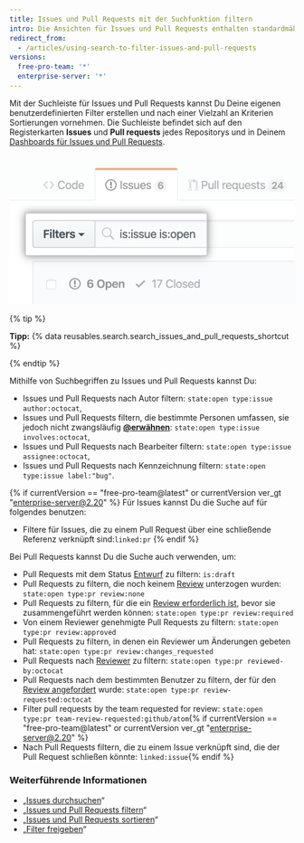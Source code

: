 ```yaml
---
title: Issues und Pull Requests mit der Suchfunktion filtern
intro: Die Ansichten für Issues und Pull Requests enthalten standardmäßig eine Suchleiste für die erweiterte Filterverwaltung.
redirect_from:
  - /articles/using-search-to-filter-issues-and-pull-requests
versions:
  free-pro-team: '*'
  enterprise-server: '*'
---
```


Mit der Suchleiste für Issues und Pull Requests kannst Du Deine eigenen benutzerdefinierten Filter erstellen und nach einer Vielzahl an Kriterien Sortierungen vornehmen. Die Suchleiste befindet sich auf den Registerkarten **Issues** und **Pull requests** jedes Repositorys und in Deinem [Dashboards für Issues und Pull Requests](/articles/viewing-all-of-your-issues-and-pull-requests).

![Die Suchleiste für Issues und Pull Requests](/assets/images/help/issues/issues_search_bar.png)

{% tip %}

**Tipp:** {% data reusables.search.search_issues_and_pull_requests_shortcut %}

{% endtip %}

Mithilfe von Suchbegriffen zu Issues und Pull Requests kannst Du:

- Issues und Pull Requests nach Autor filtern: `state:open type:issue author:octocat`,
- Issues und Pull Requests filtern, die bestimmte Personen umfassen, sie jedoch nicht zwangsläufig [**@erwähnen**](/articles/basic-writing-and-formatting-syntax/#mentioning-people-and-teams): `state:open type:issue involves:octocat`,
- Issues und Pull Requests nach Bearbeiter filtern: `state:open type:issue assignee:octocat`,
- Issues und Pull Requests nach Kennzeichnung filtern: `state:open type:issue label:"bug"`.

{% if currentVersion == "free-pro-team@latest" or currentVersion ver_gt "enterprise-server@2.20" %}
Für Issues kannst Du die Suche auf für folgendes benutzen:

- Filtere für Issues, die zu einem Pull Request über eine schließende Referenz verknüpft sind:`linked:pr`
{% endif %}

Bei Pull Requests kannst Du die Suche auch verwenden, um:
- Pull Requests mit dem Status [Entwurf](/articles/about-pull-requests#draft-pull-requests) zu filtern: `is:draft`
- Pull Requests zu filtern, die noch keinem [Review](/articles/about-pull-request-reviews) unterzogen wurden: `state:open type:pr review:none`
- Pull Requests zu filtern, für die ein [Review erforderlich ist](/articles/about-required-reviews-for-pull-requests), bevor sie zusammengeführt werden können: `state:open type:pr review:required`
- Von einem Reviewer genehmigte Pull Requests zu filtern: `state:open type:pr review:approved`
- Pull Requests zu filtern, in denen ein Reviewer um Änderungen gebeten hat: `state:open type:pr review:changes_requested`
- Pull Requests nach [Reviewer](/articles/about-pull-request-reviews/) zu filtern: `state:open type:pr reviewed-by:octocat`
- Pull Requests nach dem bestimmten Benutzer zu filtern, der für den [Review angefordert](/articles/requesting-a-pull-request-review) wurde: `state:open type:pr review-requested:octocat`
- Filter pull requests by the team requested for review: `state:open type:pr team-review-requested:github/atom`{% if currentVersion == "free-pro-team@latest" or currentVersion ver_gt "enterprise-server@2.20" %}
- Nach Pull Requests filtern, die zu einem Issue verknüpft sind, die der Pull Request schließen könnte: `linked:issue`{% endif %}

### Weiterführende Informationen

- „[Issues durchsuchen](/articles/searching-issues)“
- „[Issues und Pull Requests filtern](/articles/filtering-issues-and-pull-requests)“
- „[Issues und Pull Requests sortieren](/articles/sorting-issues-and-pull-requests)“
- „[Filter freigeben](/articles/sharing-filters)“
